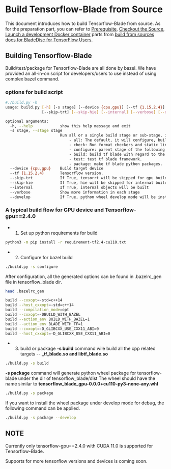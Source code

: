 # Build Tensorflow-Blade from Source

This document introduces how to build Tensorflow-Blade from source.
As for the preparation part, you can refer to [Prerequisite](../../docs/build_from_source.md#prerequisite), [Checkout the Source](../../docs/build_from_source.md#checkout-the-source), [Launch a development Docker container](../../docs/build_from_source.md#launch-a-development-docker-container)
parts from [build from sources docs for BladeDisc for TensorFlow Users](../../docs/build_from_source.md).

## Building Tensorflow-Blade

Build/test/package for Tensorflow-Blade are all done by bazel.
We have provided an all-in-on script for developers/users to use instead of using complex bazel command.

### options for build script
``` bash
#./build.py -h
usage: build.py [-h] [-s stage] [--device {cpu,gpu}] [--tf {1.15,2.4}]
                [--skip-trt] [--skip-hie] [--internal] [--verbose] [--develop]

optional arguments:
  -h, --help            show this help message and exit
  -s stage, --stage stage
                        Run all or a single build stage or sub-stage, it can be:
                            - all: The default, it will configure, build, test and package.
                            - check: Run format checkers and static linters.
                            - configure: parent stage of the following:
                            - build: build tf blade with regard to the configured part
                            - test: test tf blade framework.
                            - package: make tf blade python packages.
  --device {cpu,gpu}    Build target device
  --tf {1.15,2.4}       Tensorflow version.
  --skip-trt            If True, tensorrt will be skipped for gpu build
  --skip-hie            If True, hie will be skipped for internal build
  --internal            If True, internal objects will be built
  --verbose             Show more information in each stage
  --develop             If True, python wheel develop mode will be installed for local development or debug.
```

### A typical build flow for GPU device and Tensorflow-gpu==2.4.0
 - 1. Set up python requirements for build
```bash
python3 -m pip install -r requirement-tf2.4-cu110.txt
```
 - 2. Configure for bazel build
```bash
./build.py -s configure
```
After configuration, all the generated options can be found in .bazelrc_gen file in tensorflow_blade dir.
```bash
head .bazelrc_gen

build --cxxopt=-std=c++14
build --host_cxxopt=-std=c++14
build --compilation_mode=opt
build --cxxopt=-DBUILD_WITH_BAZEL
build --action_env BUILD_WITH_BAZEL=1
build --action_env BLADE_WITH_TF=1
build --cxxopt=-D_GLIBCXX_USE_CXX11_ABI=0
build --host_cxxopt=-D_GLIBCXX_USE_CXX11_ABI=0
```
 - 3. build or package
**-s build** command wile build all the cpp related targets -- **_tf_blade.so and libtf_blade.so**
```bash
./build.py -s build
```

**-s package** command will generate python wheel package for tensorflow-blade under the dir of tensorflow_blade/dist
The wheel should have the name similar to **tensorflow_blade_gpu-0.0.0+cu110-py3-none-any.whl**
```bash
./build.py -s package
```

If you want to install the wheel package under develop mode for debug, the following command can be applied.
```bash
./build.py -s package --develop
```

## NOTE
Currently only tensorflow-gpu==2.4.0 with CUDA 11.0 is supported for Tensorflow-Blade.

Supports for more tensorflow versions and devices is coming soon.
